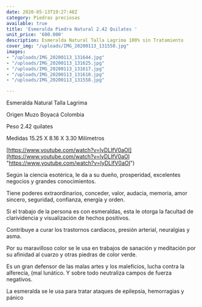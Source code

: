 ```yaml
---
date: 2020-05-13T19:27:48Z
category: Piedras preciosas
available: true
title: 'Esmeralda Piedra Natural 2.42 Quilates '
unit_price: '600.000'
description: Esmeralda Natural Talla Lagrima 100% sin Tratamiento
cover_img: "/uploads/IMG_20200113_131550.jpg"
images:
- "/uploads/IMG_20200113_131644.jpg"
- "/uploads/IMG_20200113_131625.jpg"
- "/uploads/IMG_20200113_131617.jpg"
- "/uploads/IMG_20200113_131610.jpg"
- "/uploads/IMG_20200113_131558.jpg"

---
```

Esmeralda Natural Talla Lagrima 

Origen Muzo Boyacá Colombia

Peso 2.42 quilates

Medidas 15.25 X 8.16 X 3.30 Milímetros

[https://www.youtube.com/watch?v=lyDLlfV0aOI](https://www.youtube.com/watch?v=lyDLlfV0aOI "https://www.youtube.com/watch?v=lyDLlfV0aOI")

Según la ciencia esotérica, le da a su dueño, prosperidad, excelentes negocios y grandes conocimientos.

Tiene poderes extraordinarios, conceder, valor, audacia, memoria, amor sincero, seguridad, confianza, energía y orden.

Si el trabajo de la persona es con esmeraldas, esta le otorga la facultad de clarividencia y visualización de hechos positivos.

Contribuye a curar los trastornos cardíacos, presión arterial, neuralgias y asma.

Por su maravilloso color se le usa en trabajos de sanación y meditación por su afinidad al cuarzo y otras piedras de color verde.

Es un gran defensor de las malas artes y los maleficios, lucha contra la alferecía, (mal lunático. Y sobre todo neutraliza campos de fuerza negativos.

La esmeralda se le usa para tratar ataques de epilepsia, hemorragias y pánico